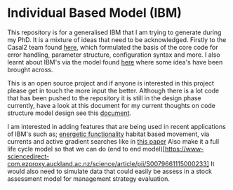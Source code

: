 # Individual Based Model (IBM)

This repository is for a generalised IBM that I am trying to generate during my PhD. It is a mixture of 
ideas that need to be acknowledged. Firstly to the Casal2 team found [here](https://github.com/NIWAFisheriesModelling/CASAL2),
which formulated the basis of the core code for error handling, parameter structure, configuration syntax and more. I also learnt about IBM's 
via the model found [here](https://github.com/trophia/sna1) where some idea's have been brought across.

This is an open source project and if anyone is interested in this project please get in touch the more input the better. Although there is a lot
code that has been pushed to the repository it is still in the design phase currently, have a look at this document for my current thoughts on code 
structure model design see this [document](https://github.com/Craig44/IBM/blob/master/initial%20thoughts.docx).

I am interested in adding features that are being used in recent applications of IBM's such as; [energetic functionality](https://www.sciencedirect.com/science/article/pii/S0304380018301327) 
habitat based movement, via currents and active gradient searches like in [this paper](https://www.sciencedirect.com/science/article/pii/S0079661117302896)
Also make it a full life cycle model so that we can do (end to end model)[https://www-sciencedirect-com.ezproxy.auckland.ac.nz/science/article/pii/S0079661115000233]
It would also need to simulate data that could easily be assess in a stock assessment model for management strategy evaluation.

